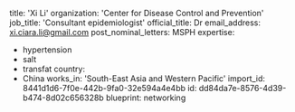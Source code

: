 title: 'Xi Li'
organization: 'Center for Disease Control and Prevention'
job_title: 'Consultant epidemiologist'
official_title: Dr
email_address: xi.ciara.li@gmail.com
post_nominal_letters: MSPH
expertise:
  - hypertension
  - salt
  - transfat
country:
  - China
works_in: 'South-East Asia and Western Pacific'
import_id: 8441d1d6-7f0e-442b-9fa0-32e594a4e4bb
id: dd84da7e-8576-4d39-b474-8d02c656328b
blueprint: networking
